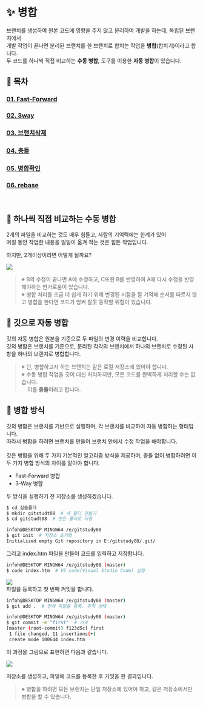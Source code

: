 # **:sparkles: 병합**

브랜치를 생성하여 원본 코드에 영향을 주지 않고 분리하여 개발을 하는데, 독립된 브랜치에서 <br>
개발 작업이 끝나면 분리된 브랜치를 한 브랜치로 합치는 작업을 **병합**(합치기)이라고 합니다. <br>
두 코드를 하나씩 직접 비교하는 **수동 병합**, 도구를 이용한 **자동 병합**이 있습니다.

## **:bookmark: 목차**
### [01. Fast-Forward](02-fast-forward.md)
### [02. 3way](03-3way.md)
### [03. 브랜치삭제](04-remove-branch.md)
### [04. 충돌](05-crash.md)
### [05. 병합확인](06-merge-or-not.md)
### [06. rebase](07-rebase.md)


<br>

## :wrench: 하나씩 직접 비교하는 **수동 병합**
2개의 파일을 비교하는 것도 매우 힘들고, 사람의 기억력에는 한계가 있어 <br>
며칠 동안 작업한 내용을 일일이 옮겨 적는 것은 힘든 작업입니다. <br>

하지만, 2개이상이라면 어떻게 될까요?

<kbd>
<img src="https://user-images.githubusercontent.com/105197541/199939079-753d6e75-25ee-4f80-9a61-ebfc5fdaa292.png">
</kbd>

<br>

> ※ B의 수정이 끝나면 A에 수정하고, C또한 B를 반영하여 A에 다시 수정을 반영해야하는 번거로움이 있습니다.<br>
> ※ 병합 처리를 조금 더 쉽게 하기 위해 변경된 시점을 잘 기억해 순서를 따르지 않고 병합을 한다면 코드가 엉켜 잘못 동작할 위험이 있습니다.<br>

## :bookmark: 깃으로 **자동 병합**
깃의 자동 병합은 원본을 기준으로 두 파일의 변경 이력을 비교합니다.<br>
깃의 병합은 브랜치를 기준으로, 분리된 각각의 브랜치에서 하나의 브랜치로 수정된 사항을 하나의 브랜치로 병합합니다. <br>
> ※ 단, 병합하고자 하는 브랜치는 같은 로컬 저장소에 있어야 합니다.<br>
> ※ 수동 병합 작업을 깃이 대신 처리하지만, 모든 코드를 완벽하게 처리할 수는 없습니다. <br> &nbsp; &nbsp;&nbsp;이를 **충돌**이라고 합니다.<br>

## :bow: **병합 방식**
깃의 병합은 브랜치를 기반으로 실행하며, 각 브랜치를 비교하여 자동 병합하는 형태입니다. <br>
따라서 병합을 하려면 브랜치를 만들어 브랜치 안에서 수정 작업을 해야합니다. <br><br>
깃은 병합을 위해 두 가지 기본적인 알고리즘 방식을 제공하며, 충돌 없이 병합하려면 이 두 가지 병합 방식의 차이를 알아야 합니다.<br>

- Fast-Forward 병합
- 3-Way 병합 <br>

두 방식을 실행하기 전 저장소를 생성하겠습니다.

```bash
$ cd 실습폴더
$ mkdir gitstudt08  # 새 폴더 만들기
$ cd gitstudt08  # 만든 폴더로 이동

infoh@DESKTOP MINGW64 /e/gitstudy08
$ git init  # 저장소 초기화
Initialized empty Git repository in E:/gitstudy08/.git/
```
그리고 index.htm 파일을 만들어 코드를 입력하고 저장합니다.
```bash
infoh@DESKTOP MINGW64 /e/gitstudy08 (master)
$ code index.htm  # VS code(Visual Studio Code) 실행
```
<kbd>
<img src="https://user-images.githubusercontent.com/105197541/199958866-186af7f7-f345-4503-8331-b6c0efe2e804.png">
</kbd>

<br>
파일을 등록하고 첫 번째 커밋을 합니다.

<br>

```bash
infoh@DESKTOP MINGW64 /e/gitstudy08 (master)
$ git add .  # 전체 파일을 등록. 추적 상태

infoh@DESKTOP MINGW64 /e/gitstudy08 (master)
$ git commit -m "first"  # 커밋
[master (root-commit) f123d5c] first
 1 file changed, 11 insertions(+)
 create mode 100644 index.htm
```
이 과정을 그림으로 표현하면 다음과 같습니다. <br>

<img src="https://user-images.githubusercontent.com/105197541/199966331-ef2c3a82-8e52-46a2-a967-f208399d89f2.png">
</kbd>

<br>

저장소를 생성하고, 파일에 코드를 등록한 후 커밋을 한 결과입니다. <br>
> ※ 병합을 하려면 모든 브랜치는 단일 저장소에 있어야 하고, 같은 저장소에서만 병합을 할 수 있습니다.<br>
